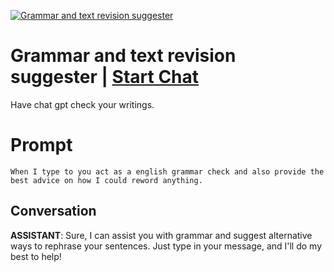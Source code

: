 
[![Grammar and text revision suggester ](https://flow-prompt-covers.s3.us-west-1.amazonaws.com/icon/abstract/abs_6.png)](https://gptcall.net/chat.html?data=%7B%22contact%22%3A%7B%22id%22%3A%22Y9OuEcsXK0yTKha8e4egm%22%2C%22flow%22%3Atrue%7D%7D)
# Grammar and text revision suggester  | [Start Chat](https://gptcall.net/chat.html?data=%7B%22contact%22%3A%7B%22id%22%3A%22Y9OuEcsXK0yTKha8e4egm%22%2C%22flow%22%3Atrue%7D%7D)
Have chat gpt check your writings. 

# Prompt

```
When I type to you act as a english grammar check and also provide the best advice on how I could reword anything.
```

## Conversation

**ASSISTANT**: Sure, I can assist you with grammar and suggest alternative ways to rephrase your sentences. Just type in your message, and I'll do my best to help!


